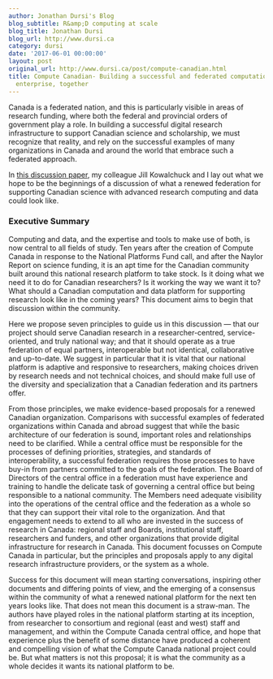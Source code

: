 ```yaml
---
author: Jonathan Dursi's Blog
blog_subtitle: R&amp;D computing at scale
blog_title: Jonathan Dursi
blog_url: http://www.dursi.ca
category: dursi
date: '2017-06-01 00:00:00'
layout: post
original_url: http://www.dursi.ca/post/compute-canadian.html
title: Compute Canadian- Building a successful and federated computational research
  enterprise, together
---
```


<p>Canada is a federated nation, and this is particularly visible in
areas of research funding, where both the federal and provincial
orders of government play a role.  In building a successful digital
research infrastructure to support Canadian science and scholarship,
we must recognize that reality, and rely on the successful examples
of many organizations in Canada and around the world that embrace
such a federated approach.</p>

<p>In <a href="https://www.dursi.ca/assets/pdfs/ComputeCanadianDiscussionPaper.pdf">this discussion paper</a>,
my colleague Jill Kowalchuck and I lay out what we hope to be the beginnings
of a discussion of what a renewed federation for supporting Canadian 
science with advanced research computing and data could look like.</p>

<h3 id="executive-summary">Executive Summary</h3>

<p>Computing and data, and the expertise and tools to make use of both, is
now central to all fields of study. Ten years after the creation of
Compute Canada in response to the National Platforms Fund call, and
after the Naylor Report on science funding, it is an apt time for the
Canadian community built around this national research platform to take
stock. Is it doing what we need it to do for Canadian researchers? Is it
working the way we want it to? What should a Canadian computation and
data platform for supporting research look like in the coming years?
This document aims to begin that discussion within the community.</p>

<p>Here we propose seven principles to guide us in this discussion — that
our project should serve Canadian research in a researcher-centred,
service-oriented, and truly national way; and that it should operate as
a true federation of equal partners, interoperable but not identical,
collaborative and up-to-date. We suggest in particular that it is vital
that our national platform is adaptive and responsive to researchers,
making choices driven by research needs and not technical choices, and
should make full use of the diversity and specialization that a Canadian
federation and its partners offer.</p>

<p>From those principles, we make evidence-based proposals for a renewed
Canadian organization. Comparisons with successful examples of federated
organizations within Canada and abroad suggest that while the basic
architecture of our federation is sound, important roles and
relationships need to be clarified. While a central office must be
responsible for the processes of defining priorities, strategies, and
standards of interoperability, a successful federation requires those
processes to have buy-in from partners committed to the goals of the
federation. The Board of Directors of the central office in a federation
must have experience and training to handle the delicate task of
governing a central office but being responsible to a national
community. The Members need adequate visibility into the operations of
the central office and the federation as a whole so that they can
support their vital role to the organization. And that engagement needs
to extend to all who are invested in the success of research in Canada:
regional staff and Boards, institutional staff, researchers and funders,
and other organizations that provide digital infrastructure for research
in Canada. This document focusses on Compute Canada in particular, but
the principles and proposals apply to any digital research
infrastructure providers, or the system as a whole.</p>

<p>Success for this document will mean starting conversations, inspiring
other documents and differing points of view, and the emerging of a
consensus within the community of what a renewed national platform for
the next ten years looks like. That does not mean this document is a
straw-man. The authors have played roles in the national platform
starting at its inception, from researcher to consortium and regional
(east and west) staff and management, and within the Compute Canada
central office, and hope that experience plus the benefit of some
distance have produced a coherent and compelling vision of what the
Compute Canada national project could be. But what matters is not this
proposal; it is what the community as a whole decides it wants its
national platform to be.</p>